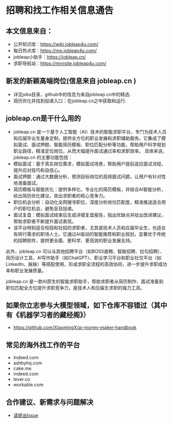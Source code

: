 # 招聘和找工作相关信息通告
## 本文信息来自：
 - 公开知识库：https://wiki.jobleap4u.com/
 - 每日热点库：https://mp.jobleap4u.com/
 - jobleap小助手：https://jobleap.cn/
 - 求职导航站：https://minisite.jobleap4u.com/

## 新发的新颖高端岗位(信息来自 jobleap.cn )
 - 详见jobs目录，github中的信息为来自jobleap.cn中的精选.
 - 简历优化并找到投递入口：在jobleap.cn之中获取和运行.


## jobleap.cn是干什么用的
 - jobleap.cn 是一个基于人工智能（AI）技术的智能求职平台，专门为技术人员和应届毕业生量身定制，提供全方位的职业发展和求职辅助服务。它集成了模拟面试、面试押题、智能简历模板、职位匹配分析等功能，帮助用户科学规划职业路径，精准定位岗位，从而大幅提升面试通过率和求职效率。
具体来说，jobleap.cn 的主要功能包括：
 - 模拟面试：基于真实岗位需求，模拟面试场景，帮助用户提前适应面试流程，提升应对技巧和自信心。
 - 面试押题：通过大数据分析，预测目标岗位的高频面试问题，让用户有针对性地准备面试。
 - 简历模板与智能优化：提供多样化、专业化的简历模板，并结合AI智能分析，给出简历优化建议，突出求职者的核心竞争力。
 - 职位机会分析：自动化全网搜寻职位，深度分析岗位匹配度，精准推送适合用户的职位机会，避免盲目投递。
 - 面试复盘：模拟面试结束后生成详细复盘报告，指出优缺点并给出改进建议，帮助求职者不断提升面试表现。
 - 该平台特别适合校招和社招的求职者，尤其是技术人员和应届毕业生，也适合有转行需求的职场人士。它通过AI驱动的智能推荐和职业规划，显著优于传统的招聘软件，提供更全面、更科学、更高效的职业发展支持。

此外，jobleap.cn 可以与其他招聘平台（如BOSS直聘、智联招聘、拉勾招聘）、简历设计工具、AI写作助手（如ChatGPT）、职业学习平台和职业社交平台（如LinkedIn、脉脉）等搭配使用，形成求职全流程的高效协同，进一步提升求职成功率和职业发展质量。

jobleap.cn 是一款AI原生的智能求职助手，帮助求职者从简历制作、面试准备到职位匹配全方位提升求职竞争力，是技术人和应届生求职的强力工具。

## 如果你立志参与大模型领域，如下仓库不容错过（其中有《机器学习者的藏经阁》）
 - https://github.com/XiaomingX/ai-money-maker-handbook


## 常见的海外找工作的平台
 - Indeed.com
 - ashbyhq.com
 - cake.me
 - indeed.com
 - lever.co
 - workable.com

## 合作建议、新需求与问题解决
 - [请提出Issue](https://github.com/XiaomingX/jobleap-cn-ai-job-search/issues)


